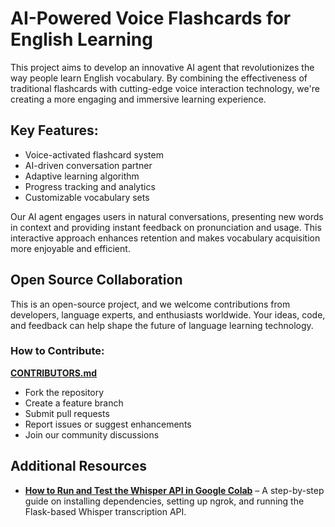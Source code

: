 # AI-Powered Voice Flashcards for English Learning

This project aims to develop an innovative AI agent that revolutionizes the way people learn English vocabulary. By combining the effectiveness of traditional flashcards with cutting-edge voice interaction technology, we're creating a more engaging and immersive learning experience.

## Key Features:

- Voice-activated flashcard system
- AI-driven conversation partner
- Adaptive learning algorithm
- Progress tracking and analytics
- Customizable vocabulary sets

Our AI agent engages users in natural conversations, presenting new words in context and providing instant feedback on pronunciation and usage. This interactive approach enhances retention and makes vocabulary acquisition more enjoyable and efficient.

## Open Source Collaboration

This is an open-source project, and we welcome contributions from developers, language experts, and enthusiasts worldwide. Your ideas, code, and feedback can help shape the future of language learning technology.

### How to Contribute:

**[CONTRIBUTORS.md](./CONTRIBUTORS.md)**   


- Fork the repository
- Create a feature branch
- Submit pull requests
- Report issues or suggest enhancements
- Join our community discussions


## Additional Resources

- **[How to Run and Test the Whisper API in Google Colab](./external/open-ai-whisper/HOW-TO-RUN.md)** – A step-by-step guide on installing dependencies, setting up ngrok, and running the Flask-based Whisper transcription API.